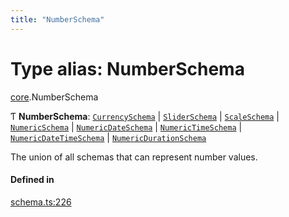 ```yaml
---
title: "NumberSchema"
---
```

# Type alias: NumberSchema

[core](../modules/core.md).NumberSchema

Ƭ **NumberSchema**: [`CurrencySchema`](../interfaces/core.CurrencySchema.md) \| [`SliderSchema`](../interfaces/core.SliderSchema.md) \| [`ScaleSchema`](../interfaces/core.ScaleSchema.md) \| [`NumericSchema`](../interfaces/core.NumericSchema.md) \| [`NumericDateSchema`](../interfaces/core.NumericDateSchema.md) \| [`NumericTimeSchema`](../interfaces/core.NumericTimeSchema.md) \| [`NumericDateTimeSchema`](../interfaces/core.NumericDateTimeSchema.md) \| [`NumericDurationSchema`](../interfaces/core.NumericDurationSchema.md)

The union of all schemas that can represent number values.

#### Defined in

[schema.ts:226](https://github.com/coda/packs-sdk/blob/main/schema.ts#L226)
